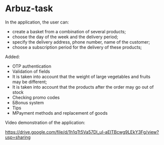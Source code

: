 # Arbuz-task

In the application, the user can:
- create a basket from a combination of several products;
- choose the day of the week and the delivery period;
- specify the delivery address, phone number, name of the customer;
- choose a subscription period for the delivery of these products;

Added:
- OTP authentication
- Validation of fields
- It is taken into account that the weight of large vegetables and fruits may be different;
- It is taken into account that the products after the order may go out of stock
- Checking promo codes
- БBonus system
- Tips
- МPayment methods and replacement of goods

Video demonstration of the application:

https://drive.google.com/file/d/1h1qTt5Va57Dl_uI-aElTBcwg9LEkY3Fg/view?usp=sharing
